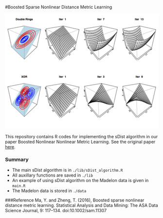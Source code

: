 #Boosted Sparse Nonlinear Distance Metric Learning

![image](https://github.com/yuting27/sDist/blob/master/experiment_demo.jpg)

This repository contains R codes for implementing the sDist algorithm in our paper Boosted Nonlinear Nonlinear Metric Learning. See the original paper [here](http://onlinelibrary.wiley.com/doi/10.1002/sam.11307/full).

### Summary

- The main sDist algorithm is in `./lib/sDist_algorithm.R`
- All auxillary functions are saved in `./lib`
- An example of using sDist algorithm on the Madelon data is given in `main.R`
- The Madelon data is stored in `./data`

###Reference 
Ma, Y. and Zheng, T. (2016), Boosted sparse nonlinear distance metric learning. Statistical Analysis and Data Mining: The ASA Data Science Journal, 9: 117–134. doi:10.1002/sam.11307

